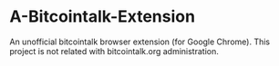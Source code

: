 A-Bitcointalk-Extension
=======================

An unofficial bitcointalk browser extension (for Google Chrome). This project is not related with bitcointalk.org administration. 
